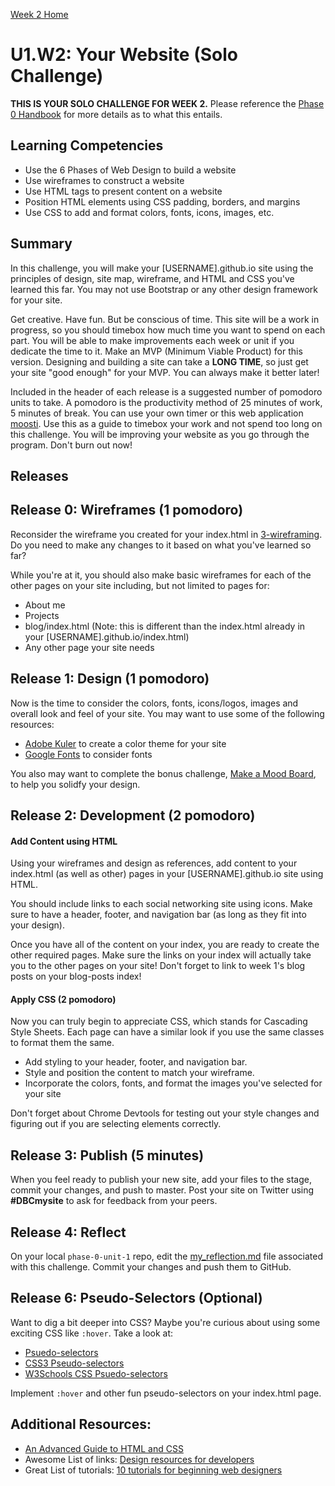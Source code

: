 [Week 2 Home](../)

# U1.W2: Your Website (Solo Challenge)

**THIS IS YOUR SOLO CHALLENGE FOR WEEK 2.** Please reference the [Phase 0 Handbook](https://github.com/Devbootcamp/phase-0-handbook/) for more details as to what this entails.

## Learning Competencies
- Use the 6 Phases of Web Design to build a website
- Use wireframes to construct a website
- Use HTML tags to present content on a website
- Position HTML elements using CSS padding, borders, and margins
- Use CSS to add and format colors, fonts, icons, images, etc.

## Summary

In this challenge, you will make your [USERNAME].github.io site using the principles of design, site map, wireframe, and HTML and CSS you've learned this far. You may not use Bootstrap or any other design framework for your site.

Get creative. Have fun. But be conscious of time. This site will be a work in progress, so you should timebox how much time you want to spend on each part. You will be able to make improvements each week or unit if you dedicate the time to it. Make an MVP (Minimum Viable Product) for this version. Designing and building a site can take a **LONG TIME**, so just get your site "good enough" for your MVP. You can always make it better later!

Included in the header of each release is a suggested number of pomodoro units to take. A pomodoro is the productivity method of 25 minutes of work, 5 minutes of break. You can use your own timer or this web application [moosti](www.moosti.com). Use this as a guide to timebox your work and not spend too long on this challenge. You will be improving your website as you go through the program. Don't burn out now!


## Releases

## Release 0: Wireframes (1 pomodoro)
Reconsider the wireframe you created for your index.html in [3-wireframing](../3-wireframing). Do you need to make any changes to it based on what you've learned so far?

While you're at it, you should also make basic wireframes for each of the other pages on your site including, but not limited to pages for:
 - About me
 - Projects
 - blog/index.html (Note: this is different than the index.html already in your [USERNAME].github.io/index.html)
 - Any other page your site needs

## Release 1: Design (1 pomodoro)
Now is the time to consider the colors, fonts, icons/logos, images and overall look and feel of your site. You may want to use some of the following resources:

- [Adobe Kuler](https://kuler.adobe.com/create/color-wheel/) to create a color theme for your site
- [Google Fonts](https://www.google.com/fonts) to consider fonts

You also may want to complete the bonus challenge, [Make a Mood Board](../12-BONUS-challenges/mood-board), to help you solidfy your design.

## Release 2: Development (2 pomodoro)

#### Add Content using HTML
Using your wireframes and design as references, add content to your index.html (as well as other) pages in your [USERNAME].github.io site using HTML.

You should include links to each social networking site using icons. Make sure to have a header, footer, and navigation bar (as long as they fit into your design).

Once you have all of the content on your index, you are ready to create the other required pages. Make sure the links on your index will actually take you to the other pages on your site! Don't forget to link to week 1's blog posts on your blog-posts index!


#### Apply CSS (2 pomodoro)
Now you can truly begin to appreciate CSS, which stands for Cascading Style Sheets. Each page can have a similar look if you use the same classes to format them the same.

- Add styling to your header, footer, and navigation bar.
- Style and position the content to match your wireframe.
- Incorporate the colors, fonts, and format the images you've selected for your site

Don't forget about Chrome Devtools for testing out your style changes and figuring out if you are selecting elements correctly.

## Release 3: Publish (5 minutes)
When you feel ready to publish your new site, add your files to the stage, commit your changes, and push to master. Post your site on Twitter using **#DBCmysite** to ask for feedback from your peers.

## Release 4: Reflect
On your local `phase-0-unit-1` repo, edit the [my_reflection.md](my_reflection.md) file associated with this challenge. Commit your changes and push them to GitHub.

<!-- Separate Challenge -->
## Release 6: Pseudo-Selectors (Optional)
Want to dig a bit deeper into CSS? Maybe you're curious about using some exciting CSS like `:hover`. Take a look at:

- [Psuedo-selectors](http://css-tricks.com/pseudo-class-selectors/)
- [CSS3 Pseudo-selectors](http://coding.smashingmagazine.com/2011/03/30/how-to-use-css3-pseudo-classes/)
- [W3Schools CSS Psuedo-selectors](http://www.w3schools.com/css/css_pseudo_classes.asp)

Implement `:hover` and other fun pseudo-selectors on your index.html page.

## Additional Resources:
- [An Advanced Guide to HTML and CSS](http://learn.shayhowe.com/)
- Awesome List of links: [Design resources for developers](https://gist.github.com/jenmyers/7354863)
- Great List of tutorials: [10 tutorials for beginning web designers](http://code.tutsplus.com/articles/10-hand-picked-tutorials-for-beginning-web-designers--net-9341)
